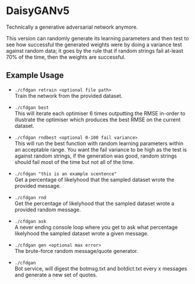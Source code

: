 # DaisyGANv5
Technically a generative adversarial network anymore. 

This version can randomly generate its learning parameters and then test to see how successful the generated weights were by doing a variance test against random data; it goes by the rule that if random strings fail at-least 70% of the time, then the weights are successful.

## Example Usage
- ```./cfdgan retrain <optional file path>```
<br>Train the network from the provided dataset.

- ```./cfdgan best```
<br>This will iterate each optimiser 6 times outputting the RMSE in-order to illustrate the optimiser which produces the best RMSE on the current dataset.

- ```./cfdgan rndbest <optional 0-100 fail variance>```
<br>This will run the best function with random learning parameters within an acceptable range. You want the fail variance to be high as the test is against random strings, if the generation was good, random strings should fail most of the time but not all of the time.

- ```./cfdgan "this is an example scentence"```
<br>Get a percentage of likelyhood that the sampled dataset wrote the provided message.

- ```./cfdgan rnd```
<br>Get the percentage of likelyhood that the sampled dataset wrote a provided random message.

- ```./cfdgan ask```
<br>A never ending console loop where you get to ask what percentage likelyhood the sampled dataset wrote a given message.

- ```./cfdgan gen <optional max error>```
<br>The brute-force random message/quote generator.

- ```./cfdgan```
<br>Bot service, will digest the botmsg.txt and botdict.txt every x messages and generate a new set of quotes.
